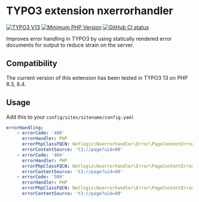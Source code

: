 # TYPO3 extension nxerrorhandler

[![TYPO3 V13](https://img.shields.io/badge/TYPO3-13-orange.svg)](https://get.typo3.org/version/13)
[![Minimum PHP Version](https://img.shields.io/badge/php-%3E%3D%208.3-8892BF.svg)](https://php.net/)
[![GitHub CI status](https://github.com/netlogix/nxerrorhandler/actions/workflows/ci.yml/badge.svg?branch=main)](https://github.com/netlogix/nxerrorhandler/actions)

Improves error handling in TYPO3 by using statically rendered error documents for output to reduce strain on the server.

## Compatibility

The current version of this extension has been tested in TYPO3 13 on PHP 8.3, 8.4.

## Usage

Add this to your `config/sites/sitename/config.yaml`

```yaml
errorHandling:
    - errorCode: '400'
      errorHandler: PHP
      errorPhpClassFQCN: Netlogix\Nxerrorhandler\Error\PageContentErrorHandler
      errorContentSource: 't3://page?uid=99'
    - errorCode: '404'
      errorHandler: PHP
      errorPhpClassFQCN: Netlogix\Nxerrorhandler\Error\PageContentErrorHandler
      errorContentSource: 't3://page?uid=99'
    - errorCode: '500'
      errorHandler: PHP
      errorPhpClassFQCN: Netlogix\Nxerrorhandler\Error\PageContentErrorHandler
      errorContentSource: 't3://page?uid=99'
```
